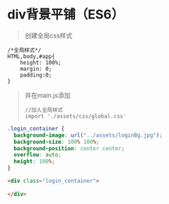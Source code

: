 # div背景平铺（ES6）

> 创建全局css样式

```
/*全局样式*/
HTML,body,#app{
    height: 100%;
    margin: 0;
    padding:0;
}
```





> 并在main.js添加
>
> ```
> //加入全局样式
> import './assets/css/global.css'
> ```

```css
.login_container {
  background-image: url("../assets/loginBg.jpg");
  background-size: 100% 100%;
  background-position: center center;
  overflow: auto;
  height: 100%;
}
```

```html
<div class="login_container">
    
</div>
```

